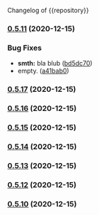 Changelog of {{repository}} 


### [0.5.11](https://github.com/Cielquan/python_test-cielquan/compare/v0.4.2...v0.5.11) (2020-12-15)


### Bug Fixes

* **smth:** bla blub ([bd5dc70](https://github.com/Cielquan/python_test-cielquan/commit/bd5dc70b3d2e4e78c56b596b0355ae937bfd1b4c))
* empty. ([a41bab0](https://github.com/Cielquan/python_test-cielquan/commit/a41bab08740c29047ea5068f4fc468139218d07d))

### [0.5.17](https://github.com/Cielquan/python_test-cielquan/compare/v0.5.16...v0.5.17) (2020-12-15)

### [0.5.16](https://github.com/Cielquan/python_test-cielquan/compare/v0.5.15...v0.5.16) (2020-12-15)

### [0.5.15](https://github.com/Cielquan/python_test-cielquan/compare/v0.5.14...v0.5.15) (2020-12-15)

### [0.5.14](https://github.com/Cielquan/python_test-cielquan/compare/v0.5.13...v0.5.14) (2020-12-15)

### [0.5.13](https://github.com/Cielquan/python_test-cielquan/compare/v0.5.12...v0.5.13) (2020-12-15)

### [0.5.12](https://github.com/Cielquan/python_test-cielquan/compare/v0.5.11...v0.5.12) (2020-12-15)

### [0.5.10](https://github.com/Cielquan/python_test-cielquan/compare/v0.5.11...v0.5.10) (2020-12-15)
